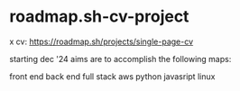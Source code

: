 # roadmap.sh-cv-project

x cv: https://roadmap.sh/projects/single-page-cv

starting dec '24
aims are to accomplish the following maps:

front end
back end
full stack
aws
python
javasript
linux

<!-- make projects!
use skills to create beneficial things to accent current environment. 
incorporate circuitry/-bending, robotics, solar, radio, and other fun  things. 

imagine if i could make games fit with music i make tech or instrumental or otherwise that are daily tasks but personalized. 
for example: old idea of interactive mirror from '20.

it's good to have a place full of my creativity streamlined all in one area. recording and having an archive is important to me. -->

